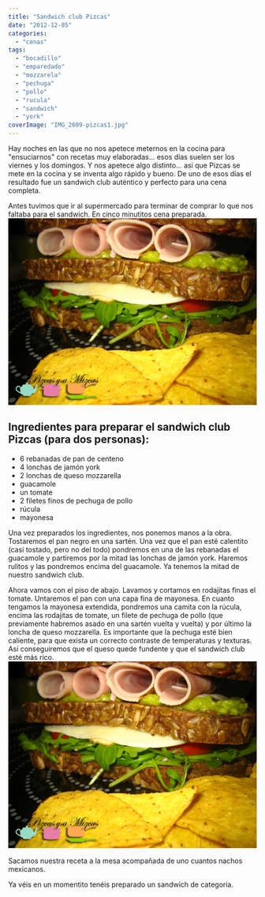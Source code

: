 ```yaml
---
title: "Sandwich club Pizcas"
date: "2012-12-05"
categories:
  - "cenas"
tags:
  - "bocadillo"
  - "emparedado"
  - "mozzarela"
  - "pechuga"
  - "pollo"
  - "rucula"
  - "sandwich"
  - "york"
coverImage: "IMG_2609-pizcas1.jpg"
---
```


Hay noches en las que no nos apetece meternos en la cocina para "ensuciarnos" con recetas muy elaboradas... esos días suelen ser los viernes y los domingos. Y nos apetece algo distinto... asi que Pizcas se mete en la cocina y se inventa algo rápido y bueno. De uno de esos días el resultado fue un sandwich club auténtico y perfecto para una cena completa.

Antes tuvimos que ir al supermercado para terminar de comprar lo que nos faltaba para el sandwich. En cinco minutitos cena preparada.![sandwich club listo](images/IMG_2609-pizcas.jpg "sandwich club (pizcas)")

## Ingredientes para preparar el sandwich club Pizcas (para dos personas):

- 6 rebanadas de pan de centeno
- 4 lonchas de jamón york
- 2 lonchas de queso mozzarella
- guacamole
- un tomate
- 2 filetes finos de pechuga de pollo
- rúcula
- mayonesa

Una vez preparados los ingredientes, nos ponemos manos a la obra. Tostaremos el pan negro en una sartén. Una vez que el pan esté calentito (casi tostado, pero no del todo) pondremos en una de las rebanadas el guacamole y partiremos por la mitad las lonchas de jamón york. Haremos rulitos y las pondremos encima del guacamole. Ya tenemos la mitad de nuestro sandwich club.

Ahora vamos con el piso de abajo. Lavamos y cortamos en rodajitas finas el tomate. Untaremos el pan con una capa fina de mayonesa. En cuanto tengamos la mayonesa extendida, pondremos una camita con la rúcula,  encima las rodajitas de tomate, un filete de pechuga de pollo (que previamente habremos asado en una sartén vuelta y vuelta) y por último la loncha de queso mozzarella. Es importante que la pechuga esté bien caliente, para que exista un correcto contraste de temperaturas y texturas. Así conseguiremos que el queso quede fundente y que el sandwich club esté más rico.![sandwich club](images/IMG_2609-pizcas1.jpg "sandwich club (pizcas)")

Sacamos nuestra receta a la mesa acompañada de uno cuantos nachos mexicanos.

Ya véis en un momentito tenéis preparado un sandwich de categoría.
